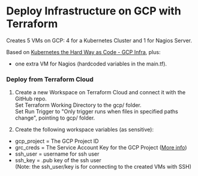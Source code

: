 # Deploy Infrastructure on GCP with Terraform

Creates 5 VMs on GCP: 4 for a Kubernetes Cluster and 1 for Nagios Server.

Based on [Kubernetes the Hard Way as Code - GCP Infra](https://github.com/xvag/k8s-iac-thw/tree/main/gcp), plus:
+ one extra VM for Nagios (hardcoded variables in the main.tf).

### Deploy from Terraform Cloud

01. Create a new Workspace on Terraform Cloud and connect it with the GitHub repo.  
Set Terraform Working Directory to the gcp/ folder.  
Set Run Trigger to "Only trigger runs when files in specified paths change", pointing to gcp/ folder.

02. Create the following workspace variables (as sensitive):
- gcp_project = The GCP Project ID
- grc_creds   = The Service Account Key for the GCP Project ([More info](https://stackoverflow.com/questions/68290090/set-up-google-cloud-platform-gcp-authentication-for-terraform-cloud))
- ssh_user = username for ssh user
- ssh_key  = .pub key of the ssh user  
(Note: the ssh_user/key is for connecting to the created VMs with SSH)
